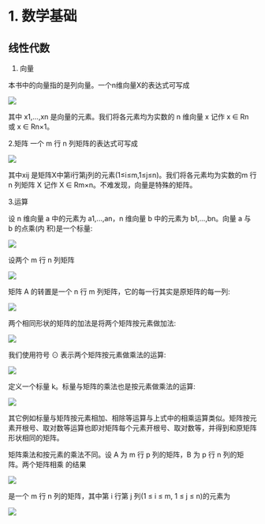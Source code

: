 # 1. 数学基础

## 线性代数

1. 向量

本书中的向量指的是列向量。一个n维向量X的表达式可写成

<img src="https://latex.codecogs.com/gif.latex?\boldsymbol{x}&space;=&space;\begin{bmatrix}&space;x_{1}&space;\\&space;x_{2}&space;\\&space;\vdots&space;\\&space;x_{n}&space;\end{bmatrix}" />

其中 x1,...,xn 是向量的元素。我们将各元素均为实数的 n 维向量 x 记作 x ∈ Rn 或 x ∈ Rn×1。

2.矩阵
一个 m 行 n 列矩阵的表达式可写成

<img src="https://latex.codecogs.com/gif.latex?\boldsymbol{X}&space;=&space;\begin{bmatrix}&space;x_{11}&space;&&space;x_{12}&space;&&space;\dots&space;&&space;x_{1n}&space;\\&space;x_{21}&space;&&space;x_{22}&space;&&space;\dots&space;&&space;x_{2n}&space;\\&space;\vdots&space;&&space;\vdots&space;&&space;\ddots&space;&&space;\vdots&space;\\&space;x_{m1}&space;&&space;x_{m2}&space;&&space;\dots&space;&&space;x_{mn}&space;\end{bmatrix}" />

其中xij 是矩阵X中第i行第j列的元素(1≤i≤m,1≤j≤n)。我们将各元素均为实数的m 行 n 列矩阵 X 记作 X ∈ Rm×n。不难发现，向量是特殊的矩阵。

3.运算

设 n 维向量 a 中的元素为 a1,...,an，n 维向量 b 中的元素为 b1,...,bn。向量 a 与 b 的点乘(内 积)是一个标量:

<img src="https://latex.codecogs.com/gif.latex?\boldsymbol{a}&space;\cdot&space;\boldsymbol{b}&space;=&space;a_1&space;b_1&space;&plus;&space;\ldots&space;&plus;&space;a_n&space;b_n" />

设两个 m 行 n 列矩阵

<img src="https://latex.codecogs.com/gif.latex?\boldsymbol{A}&space;=&space;\begin{bmatrix}&space;a_{11}&space;&&space;a_{12}&space;&&space;\dots&space;&&space;a_{1n}&space;\\&space;a_{21}&space;&&space;a_{22}&space;&&space;\dots&space;&&space;a_{2n}&space;\\&space;\vdots&space;&&space;\vdots&space;&&space;\ddots&space;&&space;\vdots&space;\\&space;a_{m1}&space;&&space;a_{m2}&space;&&space;\dots&space;&&space;a_{mn}&space;\end{bmatrix},\quad&space;\boldsymbol{B}&space;=&space;\begin{bmatrix}&space;b_{11}&space;&&space;b_{12}&space;&&space;\dots&space;&&space;b_{1n}&space;\\&space;b_{21}&space;&&space;b_{22}&space;&&space;\dots&space;&&space;b_{2n}&space;\\&space;\vdots&space;&&space;\vdots&space;&&space;\ddots&space;&&space;\vdots&space;\\&space;b_{m1}&space;&&space;b_{m2}&space;&&space;\dots&space;&&space;b_{mn}&space;\end{bmatrix}" />

矩阵 A 的转置是一个 n 行 m 列矩阵，它的每一行其实是原矩阵的每一列:

<img src="https://latex.codecogs.com/gif.latex?\boldsymbol{A}^\top&space;=&space;\begin{bmatrix}&space;a_{11}&space;&&space;a_{21}&space;&&space;\dots&space;&&space;a_{m1}&space;\\&space;a_{12}&space;&&space;a_{22}&space;&&space;\dots&space;&&space;a_{m2}&space;\\&space;\vdots&space;&&space;\vdots&space;&&space;\ddots&space;&&space;\vdots&space;\\&space;a_{1n}&space;&&space;a_{2n}&space;&&space;\dots&space;&&space;a_{mn}&space;\end{bmatrix}" />

两个相同形状的矩阵的加法是将两个矩阵按元素做加法:

<img src="https://latex.codecogs.com/gif.latex?\boldsymbol{A}&space;&plus;&space;\boldsymbol{B}&space;=&space;\begin{bmatrix}&space;a_{11}&space;&plus;&space;b_{11}&space;&&space;a_{12}&space;&plus;&space;b_{12}&space;&&space;\dots&space;&&space;a_{1n}&space;&plus;&space;b_{1n}&space;\\&space;a_{21}&space;&plus;&space;b_{21}&space;&&space;a_{22}&space;&plus;&space;b_{22}&space;&&space;\dots&space;&&space;a_{2n}&space;&plus;&space;b_{2n}&space;\\&space;\vdots&space;&&space;\vdots&space;&&space;\ddots&space;&&space;\vdots&space;\\&space;a_{m1}&space;&plus;&space;b_{m1}&space;&&space;a_{m2}&space;&plus;&space;b_{m2}&space;&&space;\dots&space;&&space;a_{mn}&space;&plus;&space;b_{mn}&space;\end{bmatrix}" />

我们使用符号 ⊙ 表示两个矩阵按元素做乘法的运算:

<img src="https://latex.codecogs.com/gif.latex?\boldsymbol{A}&space;\odot&space;\boldsymbol{B}&space;=&space;\begin{bmatrix}&space;a_{11}&space;b_{11}&space;&&space;a_{12}&space;b_{12}&space;&&space;\dots&space;&&space;a_{1n}&space;b_{1n}&space;\\&space;a_{21}&space;b_{21}&space;&&space;a_{22}&space;b_{22}&space;&&space;\dots&space;&&space;a_{2n}&space;b_{2n}&space;\\&space;\vdots&space;&&space;\vdots&space;&&space;\ddots&space;&&space;\vdots&space;\\&space;a_{m1}&space;b_{m1}&space;&&space;a_{m2}&space;b_{m2}&space;&&space;\dots&space;&&space;a_{mn}&space;b_{mn}&space;\end{bmatrix}" />

定义一个标量 k。标量与矩阵的乘法也是按元素做乘法的运算:

<img src="https://latex.codecogs.com/gif.latex?k\boldsymbol{A}&space;=&space;\begin{bmatrix}&space;ka_{11}&space;&&space;ka_{21}&space;&&space;\dots&space;&&space;ka_{m1}&space;\\&space;ka_{12}&space;&&space;ka_{22}&space;&&space;\dots&space;&&space;ka_{m2}&space;\\&space;\vdots&space;&&space;\vdots&space;&&space;\ddots&space;&&space;\vdots&space;\\&space;ka_{1n}&space;&&space;ka_{2n}&space;&&space;\dots&space;&&space;ka_{mn}&space;\end{bmatrix}" />

其它例如标量与矩阵按元素相加、相除等运算与上式中的相乘运算类似。矩阵按元素开根号、取对数等运算也即对矩阵每个元素开根号、取对数等，并得到和原矩阵形状相同的矩阵。

矩阵乘法和按元素的乘法不同。设 A 为 m 行 p 列的矩阵，B 为 p 行 n 列的矩阵。两个矩阵相乘 的结果

<img src="https://latex.codecogs.com/gif.latex?\boldsymbol{A}&space;\boldsymbol{B}&space;=&space;\begin{bmatrix}&space;a_{11}&space;&&space;a_{12}&space;&&space;\dots&space;&&space;a_{1p}&space;\\&space;a_{21}&space;&&space;a_{22}&space;&&space;\dots&space;&&space;a_{2p}&space;\\&space;\vdots&space;&&space;\vdots&space;&&space;\ddots&space;&&space;\vdots&space;\\&space;a_{i1}&space;&&space;a_{i2}&space;&&space;\dots&space;&&space;a_{ip}&space;\\&space;\vdots&space;&&space;\vdots&space;&&space;\ddots&space;&&space;\vdots&space;\\&space;a_{m1}&space;&&space;a_{m2}&space;&&space;\dots&space;&&space;a_{mp}&space;\end{bmatrix}&space;\begin{bmatrix}&space;b_{11}&space;&&space;b_{12}&space;&&space;\dots&space;&&space;b_{1j}&space;&&space;\dots&space;&&space;b_{1n}&space;\\&space;b_{21}&space;&&space;b_{22}&space;&&space;\dots&space;&&space;b_{2j}&space;&&space;\dots&space;&&space;b_{2n}&space;\\&space;\vdots&space;&&space;\vdots&space;&&space;\ddots&space;&&space;\vdots&space;&&space;\ddots&space;&&space;\vdots&space;\\&space;b_{p1}&space;&&space;b_{p2}&space;&&space;\dots&space;&&space;b_{pj}&space;&&space;\dots&space;&&space;b_{pn}&space;\end{bmatrix}" />

是一个 m 行 n 列的矩阵，其中第 i 行第 j 列(1 ≤ i ≤ m, 1 ≤ j ≤ n)的元素为

<img src="https://latex.codecogs.com/gif.latex?a_{i1}b_{1j}&space;&plus;&space;a_{i2}b_{2j}&space;&plus;&space;\ldots&space;&plus;&space;a_{ip}b_{pj}&space;=&space;\sum_{k=1}^p&space;a_{ik}b_{kj}" />